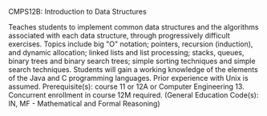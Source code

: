 CMPS12B: Introduction to Data Structures

Teaches students to implement common data structures and the algorithms associated with each data structure, through 
progressively difficult exercises. Topics include big "O" notation; pointers, recursion (induction), and dynamic allocation; 
linked lists and list processing; stacks, queues, binary trees and binary search trees; simple sorting techniques and simple 
search techniques. Students will gain a working knowledge of the elements of the Java and C programming languages. 
Prior experience with Unix is assumed. Prerequisite(s): course 11 or 12A or Computer Engineering 13. Concurrent enrollment in 
course 12M required. (General Education Code(s): IN, MF - Mathematical and Formal Reasoning)
